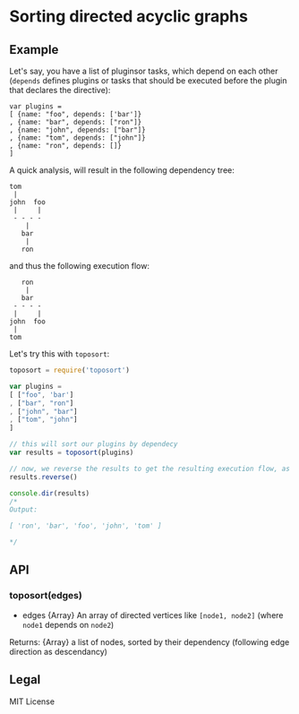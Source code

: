 # Sorting directed acyclic graphs

## Example
Let's say, you have a list of pluginsor tasks, which depend on each other (`depends` defines plugins or tasks that should be executed before the plugin that declares the directive):

```
var plugins =
[ {name: "foo", depends: ['bar']}
, {name: "bar", depends: ["ron"]}
, {name: "john", depends: ["bar"]}
, {name: "tom", depends: ["john"]}
, {name: "ron", depends: []}
]
```

A quick analysis, will result in the following dependency tree:

```
tom
 |
john  foo
 |     |
 - - - - 
    |
   bar
    |
   ron
```

and thus the following execution flow:

```
   ron
    |
   bar
 - - - - 
 |     |
john  foo
 |
tom
```

Let's try this with `toposort`:

```js
toposort = require('toposort')

var plugins =
[ ["foo", 'bar']
, ["bar", "ron"]
, ["john", "bar"]
, ["tom", "john"]
]

// this will sort our plugins by dependecy
var results = toposort(plugins)

// now, we reverse the results to get the resulting execution flow, as above
results.reverse()

console.dir(results)
/*
Output:

[ 'ron', 'bar', 'foo', 'john', 'tom' ]

*/
```

## API

### toposort(edges)
 * edges {Array} An array of directed vertices like `[node1, node2]` (where `node1` depends on `node2`)

Returns: {Array} a list of nodes, sorted by their dependency (following edge direction as descendancy)

## Legal
MIT License